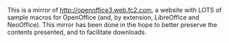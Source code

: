 


This is a mirror of http://openoffice3.web.fc2.com, a website with LOTS of sample macros for
OpenOffice (and, by extension, LibreOffice and NeoOffice). This mirror has been done in the
hope to better preserve the contents presented, and to facilitate downloads.



